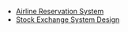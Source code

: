 - [Airline Reservation System](https://www.youtube.com/watch?v=qsGcfVGvFSs)
- [Stock Exchange System Design](https://www.youtube.com/watch?v=XuKs2kWH0mQ)
